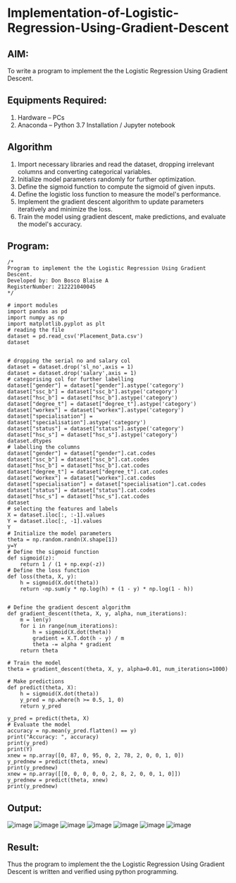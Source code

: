 # Implementation-of-Logistic-Regression-Using-Gradient-Descent

## AIM:
To write a program to implement the the Logistic Regression Using Gradient Descent.

## Equipments Required:
1. Hardware – PCs
2. Anaconda – Python 3.7 Installation / Jupyter notebook

## Algorithm
1. Import necessary libraries and read the dataset, dropping irrelevant columns and converting categorical variables.
2. Initialize model parameters randomly for further optimization.
3. Define the sigmoid function to compute the sigmoid of given inputs.
4. Define the logistic loss function to measure the model's performance.
5. Implement the gradient descent algorithm to update parameters iteratively and minimize the loss.
6. Train the model using gradient descent, make predictions, and evaluate the model's accuracy.

## Program:
```
/*
Program to implement the the Logistic Regression Using Gradient Descent.
Developed by: Don Bosco Blaise A
RegisterNumber: 212221040045
*/

# import modules
import pandas as pd
import numpy as np
import matplotlib.pyplot as plt
# reading the file
dataset = pd.read_csv('Placement_Data.csv')
dataset
```
```
```
```
# dropping the serial no and salary col
dataset = dataset.drop('sl_no',axis = 1)
dataset = dataset.drop('salary',axis = 1)
# categorising col for further labelling
dataset["gender"] = dataset["gender"].astype('category')
dataset["ssc_b"] = dataset["ssc_b"].astype('category')
dataset["hsc_b"] = dataset["hsc_b"].astype('category')
dataset["degree_t"] = dataset["degree_t"].astype('category')
dataset["workex"] = dataset["workex"].astype('category')
dataset["specialisation"] = dataset["specialisation"].astype('category')
dataset["status"] = dataset["status"].astype('category')
dataset["hsc_s"] = dataset["hsc_s"].astype('category')
dataset.dtypes
# labelling the columns
dataset["gender"] = dataset["gender"].cat.codes
dataset["ssc_b"] = dataset["ssc_b"].cat.codes
dataset["hsc_b"] = dataset["hsc_b"].cat.codes
dataset["degree_t"] = dataset["degree_t"].cat.codes
dataset["workex"] = dataset["workex"].cat.codes
dataset["specialisation"] = dataset["specialisation"].cat.codes
dataset["status"] = dataset["status"].cat.codes
dataset["hsc_s"] = dataset["hsc_s"].cat.codes
dataset
# selecting the features and labels
X = dataset.iloc[:, :-1].values
Y = dataset.iloc[:, -1].values
Y
# Initialize the model parameters
theta = np.random.randn(X.shape[1])
y=Y
# Define the sigmoid function
def sigmoid(z):
    return 1 / (1 + np.exp(-z))
# Define the loss function
def loss(theta, X, y):
    h = sigmoid(X.dot(theta))
    return -np.sum(y * np.log(h) + (1 - y) * np.log(1 - h))
```
```

```
```
# Define the gradient descent algorithm
def gradient_descent(theta, X, y, alpha, num_iterations):
    m = len(y)
    for i in range(num_iterations):
        h = sigmoid(X.dot(theta))
        gradient = X.T.dot(h - y) / m
        theta -= alpha * gradient
    return theta

# Train the model
theta = gradient_descent(theta, X, y, alpha=0.01, num_iterations=1000)

# Make predictions
def predict(theta, X):
    h = sigmoid(X.dot(theta))
    y_pred = np.where(h >= 0.5, 1, 0)
    return y_pred

y_pred = predict(theta, X)
# Evaluate the model
accuracy = np.mean(y_pred.flatten() == y)
print("Accuracy: ", accuracy)
print(y_pred)
print(Y)
xnew = np.array([0, 87, 0, 95, 0, 2, 78, 2, 0, 0, 1, 0])
y_prednew = predict(theta, xnew)
print(y_prednew)
xnew = np.array([[0, 0, 0, 0, 0, 2, 8, 2, 0, 0, 1, 0]])
y_prednew = predict(theta, xnew)
print(y_prednew)
```

## Output:
![image](https://github.com/DonBoscoBlaiseA/-Implementation-of-Logistic-Regression-Using-Gradient-Descent/assets/140850829/952fa101-48ca-4743-8444-dd011f070626)
![image](https://github.com/DonBoscoBlaiseA/-Implementation-of-Logistic-Regression-Using-Gradient-Descent/assets/140850829/f2b35556-6609-4f0d-9860-3032ba449d82)
![image](https://github.com/DonBoscoBlaiseA/-Implementation-of-Logistic-Regression-Using-Gradient-Descent/assets/140850829/e43fd578-ca19-4a19-b19e-ce1b9d756632)
![image](https://github.com/DonBoscoBlaiseA/-Implementation-of-Logistic-Regression-Using-Gradient-Descent/assets/140850829/4332bb13-a878-49f5-84bd-9ea092ad1c82)
![image](https://github.com/DonBoscoBlaiseA/-Implementation-of-Logistic-Regression-Using-Gradient-Descent/assets/140850829/cc00e344-a4fb-4d0c-a66b-2ca9f254afed)
![image](https://github.com/DonBoscoBlaiseA/-Implementation-of-Logistic-Regression-Using-Gradient-Descent/assets/140850829/304956b4-9dde-40bc-b151-03120be61617)
![image](https://github.com/DonBoscoBlaiseA/-Implementation-of-Logistic-Regression-Using-Gradient-Descent/assets/140850829/fcce257e-f124-489f-bf56-3df2d6f8ebfd)



## Result:
Thus the program to implement the the Logistic Regression Using Gradient Descent is written and verified using python programming.

